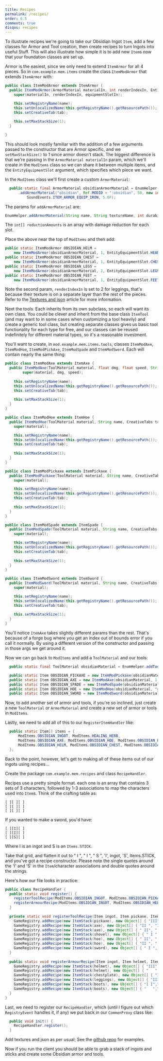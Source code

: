 ```yaml
---
title: Recipes
permalink: /recipes/
order: 6.5
comments: true
disqus: recipes
---
```


To illustrate recipes we're going to take our Obsidian Ingot `Item`, add a few classes for Armor and Tool creation, then create recipes to turn Ingots into useful Stuff. This will also illustrate how simple it is to add new `Item`s now that your foundation classes are set up.

Armor is the easiest, since we only need to extend `ItemArmor` for all 4 pieces. So in `com.example.mem.items` create the class `ItemModArmor` that extends `ItemArmor` with:

```java
public class ItemModArmor extends ItemArmor {
  public ItemModArmor(ArmorMaterial materialIn, int renderIndexIn, EntityEquipmentSlot equipmentSlotIn, String name, CreativeTabs tab) {
    super(materialIn, renderIndexIn, equipmentSlotIn);

    this.setRegistryName(name);
    this.setUnlocalizedName(this.getRegistryName().getResourcePath());
    this.setCreativeTab(tab);
    
    this.setMaxStackSize(1);
  }

}
```

This should look mostly familiar with the addition of a few arguments passed to the constructor that are Armor specific, and we `setMaxStackSize()` to 1 since armor doesn't stack. The biggest difference is that we're passing in the `ArmorMaterial materialIn` param, which we'll create in the `ModItems` class so we can share it between multiple items, and the `EntityEquipmentSlot` argument, which specifies which piece we want.

In the `ModItems` class we'll first create a custom `ArmorMaterial`:

```java
  public static final ArmorMaterial obsidianArmorMaterial = EnumHelper
      .addArmorMaterial("obsidian", Ref.MODID + ":obsidian", 50, new int[] { 10, 10, 10, 10 }, 50, 
          SoundEvents.ITEM_ARMOR_EQUIP_IRON, 5.0F);
```

The params for `addArmorMaterial` are:

```java
EnumHelper.addArmorMaterial(String name, String textureName, int durability, int[] reductionAmounts, int enchantability, SoundEvent soundOnEquip, float toughness)
```

The `int[] reductionAmounts` is an array with damage reduction for each slot.

Place the above near the top of `ModItems` and then add:

```java
public static ItemModArmor OBSIDIAN_HELM = 
    new ItemModArmor(obsidianArmorMaterial, 1, EntityEquipmentSlot.HEAD, "obsidian_helm", Ref.tabExample);
public static ItemModArmor OBSIDIAN_CHEST = 
    new ItemModArmor(obsidianArmorMaterial, 1, EntityEquipmentSlot.CHEST, "obsidian_chest", Ref.tabExample);
public static ItemModArmor OBSIDIAN_LEGS = 
    new ItemModArmor(obsidianArmorMaterial, 2, EntityEquipmentSlot.LEGS, "obsidian_legs", Ref.tabExample);
public static ItemModArmor OBSIDIAN_FEET = 
    new ItemModArmor(obsidianArmorMaterial, 1, EntityEquipmentSlot.FEET, "obsidian_feet", Ref.tabExample);
```

Note the second param, `renderIndexIn` is set to 2 for leggings, that's because their texture is on a separate layer than the rest of the pieces. Refer to the [Textures and json](/textures/) article for more information.

Next the tools. Each inherits from its own subclass, so each will want its own class. You could be clever and inherit from the base class `ItemTool` (and may want to in some cases when customizing a tool heavily) and create a generic tool class, but creating separate classes gives us basic tool functionality for each type for free, and our classes can be reused indefinitely for different material types, so it's a reasonable investment.

You'll want to create, in `mod.example.mem.items.tools`, classes `ItemModAxe`, `ItemModHoe`, `ItemModPickAxe`, `ItemModSpade` and `ItemModSword`. Each will contain nearly the same thing:

```java
public class ItemModAxe extends ItemAxe {
  public ItemModAxe(ToolMaterial material, float dmg, float speed, String name, CreativeTabs tab) {
        super(material, dmg, speed);
        
    this.setRegistryName(name);
    this.setUnlocalizedName(this.getRegistryName().getResourcePath());
    this.setCreativeTab(tab);
    
    this.setMaxStackSize(1);
  }
}
```

```java
public class ItemModHoe extends ItemHoe {
  public ItemModHoe(ToolMaterial material, String name, CreativeTabs tab) {
    super(material);

    this.setRegistryName(name);
    this.setUnlocalizedName(this.getRegistryName().getResourcePath());
    this.setCreativeTab(tab);
    
    this.setMaxStackSize(1);
  }
}
```

```java
public class ItemModPickaxe extends ItemPickaxe {
  public ItemModPickaxe(ToolMaterial material, String name, CreativeTabs tab) {
    super(material);

    this.setRegistryName(name);
    this.setUnlocalizedName(this.getRegistryName().getResourcePath());
    this.setCreativeTab(tab);
    
    this.setMaxStackSize(1);
  }
}
```

```java
public class ItemModSpade extends ItemSpade {
  public ItemModSpade(ToolMaterial material, String name, CreativeTabs tab) {
    super(material);

    this.setRegistryName(name);
    this.setUnlocalizedName(this.getRegistryName().getResourcePath());
    this.setCreativeTab(tab);
    
    this.setMaxStackSize(1);
  }
}
```

```java
public class ItemModSword extends ItemSword {
  public ItemModSword(ToolMaterial material, String name, CreativeTabs tab) {
    super(material);

    this.setRegistryName(name);
    this.setUnlocalizedName(this.getRegistryName().getResourcePath());
    this.setCreativeTab(tab);
    
    this.setMaxStackSize(1);
  }
}
```

You'll notice `ItemAxe` takes slightly different params than the rest. That's because of a forge bug where you get an index out of bounds error if you call it normally. By using a different version of the constructor and passing in those args we get around it.

Now we can go back to `ModItems` and add a `ToolMaterial` and our tools:

```java
  public static final ToolMaterial obsidianMaterial = EnumHelper.addToolMaterial(Ref.MODID + ":obsidian", 0, 1000, 1.0F, 5.0F, 100);

  public static Item OBSIDIAN_PICKAXE = new ItemModPickaxe(obsidianMaterial, "obsidian_pickaxe", Ref.tabExample);
  public static Item OBSIDIAN_AXE = new ItemModAxe(obsidianMaterial, 1.0F, 1.0F, "obsidian_axe", Ref.tabExample);
  public static Item OBSIDIAN_SPADE = new ItemModSpade(obsidianMaterial, "obsidian_spade", Ref.tabExample);
  public static Item OBSIDIAN_HOE = new ItemModHoe(obsidianMaterial, "obsidian_hoe", Ref.tabExample);
  public static Item OBSIDIAN_SWORD = new ItemModSword(obsidianMaterial, "obsidian_sword", Ref.tabExample);
```

Now, to add another set of armor and tools, if you're so inclined, just create a new `ToolMaterial` or `ArmorMaterial` and create a new set of armor or tools in `ModItems`.

Lastly, we need to add all of this to our `RegisterItemHandler` like:

```java
  public static Item[] items = {
      ModItems.OBSIDIAN_INGOT, ModItems.HEALING_HERB,
      ModItems.OBSIDIAN_AXE, ModItems.OBSIDIAN_HOE, ModItems.OBSIDIAN_PICKAXE, ModItems.OBSIDIAN_SPADE, ModItems.OBSIDIAN_SWORD,
      ModItems.OBSIDIAN_HELM, ModItems.OBSIDIAN_CHEST, ModItems.OBSIDIAN_LEGS, ModItems.OBSIDIAN_FEET
  };
```

Back to the point, however, let's get to making all of these items out of our ingots using recipes...

Create the package `com.example.mem.recipes` and class `RecipeHandler`.

Recipes use a pretty simple format. each one is an array that contains 3 sets of 3 characters, followed by 1-3 associations to map the characters used into `Item`s. Think of the crafting table as:

```
[ ][ ][ ]
[ ][ ][ ]
[ ][ ][ ]
```
If you wanted to make a sword, you'd have:

```
[ ][I][ ]
[ ][I][ ]
[ ][S][ ]
```

Where I is an ingot and S is an `Items.STICK`.

Take that grid, and flatten it out to " I ", " I ", " S ", 'I', ingot, 'S', Items.STICK, and you've got a recipe constructor. Please note the single quotes around the 'I' and 'S' in the `Item`/character associations and double quotes around the strings.

Here's how our file looks in practice:

```java
public class RecipeHandler {
  public static void register() {
    registerToolRecipe(ModItems.OBSIDIAN_INGOT, ModItems.OBSIDIAN_PICKAXE, ModItems.OBSIDIAN_AXE, ModItems.OBSIDIAN_SPADE, ModItems.OBSIDIAN_HOE, ModItems.OBSIDIAN_SWORD);
    registerArmourRecipe(ModItems.OBSIDIAN_INGOT, ModItems.OBSIDIAN_HELM, ModItems.OBSIDIAN_CHEST, ModItems.OBSIDIAN_LEGS, ModItems.OBSIDIAN_FEET);
  }
  
  private static void registerToolRecipe(Item ingot, Item pickaxe, Item axe, Item shovel, Item hoe, Item sword) {
    GameRegistry.addRecipe(new ItemStack(pickaxe), new Object[] { "III", " S ", " S ", 'I', ingot, 'S', Items.STICK });
    GameRegistry.addRecipe(new ItemStack(axe), new Object[] { "II ", "IS ", " S ", 'I', ingot, 'S', Items.STICK });
    GameRegistry.addRecipe(new ItemStack(axe), new Object[] { " II", " SI", " S ", 'I', ingot, 'S', Items.STICK });
    GameRegistry.addRecipe(new ItemStack(shovel), new Object[] { " I ", " S ", " S ", 'I', ingot, 'S', Items.STICK });
    GameRegistry.addRecipe(new ItemStack(hoe), new Object[] { " II", " S ", " S ", 'I', ingot, 'S', Items.STICK });
    GameRegistry.addRecipe(new ItemStack(hoe), new Object[] { "II ", " S ", " S ", 'I', ingot, 'S', Items.STICK });
    GameRegistry.addRecipe(new ItemStack(sword), new Object[] { " I ", " I ", " S ", 'I', ingot, 'S', Items.STICK });
  }
  
  public static void registerArmourRecipe(Item ingot, Item helmet, Item chestplate, Item leggings, Item boots) {
    GameRegistry.addRecipe(new ItemStack(helmet), new Object[] { "III","I I","   ",'I',ingot});
    GameRegistry.addRecipe(new ItemStack(helmet), new Object[] { "   ","III","I I",'I',ingot});
    GameRegistry.addRecipe(new ItemStack(chestplate), new Object[] { "I I","III","III",'I',ingot});
    GameRegistry.addRecipe(new ItemStack(leggings), new Object[] { "III","I I","I I",'I',ingot});
    GameRegistry.addRecipe(new ItemStack(boots), new Object[] { "I I","I I","   ",'I',ingot});
    GameRegistry.addRecipe(new ItemStack(boots), new Object[] { "   ","I I","I I",'I',ingot});
  }
}
```

Last, we need to register our `RecipeHandler`, which (until I figure out which `RegistryEvent` handles it, if any) we put back in our `CommonProxy` class like:

```java
  public void init() {
    RecipeHandler.register();
  }
```

Add textures and json as per usual; See the [github repo](https://github.com/jmhutch/minecraft/tree/master/05-recipes) for examples.

Now if you run the client you should be able to grab a stack of ingots and sticks and create some Obsidian armor and tools.


